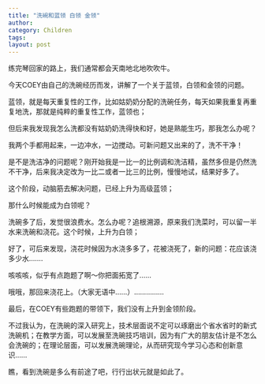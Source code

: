 ```yaml
---
title: "洗碗和蓝领 白领 金领"
author:
category: Children
tags: 
layout: post
---
```

练完琴回家的路上，我们通常都会天南地北地吹吹牛。

今天COEY由自己的洗碗经历而发，讲解了一个关于蓝领，白领和金领的问题。

蓝领，就是每天重复性的工作，比如姑奶奶分配的洗碗任务，每天如果我重复再重复地洗，那就是纯粹的重复性工作，蓝领也；

但后来我发现我怎么洗都没有姑奶奶洗得快和好，她是熟能生巧，那我怎么办呢？

我两个手都用起来，一边冲水，一边搅动。可新问题又出来的了，洗不干净！

是不是洗洁净的问题呢？刚开始我是一比一的比例调和洗洁精，虽然多但是仍然洗不干净，后来我决定改为一比二或者一比三的比例，慢慢地试，结果好多了。

这个阶段，动脑筋去解决问题，已经上升为高级蓝领；

那什么时候能成为白领呢？

洗碗多了后，发觉很浪费水。怎么办呢？追根溯源，原来我们洗菜时，可以留一半水来洗碗和浇花。这个时候，上升为白领；

好了，可后来发现，浇花时候因为水浇多多了，花被浇死了，新的问题：花应该浇多少水…….

咳咳咳，似乎有点跑题了啊～你把面拓宽了……

哦哦，那回来浇花上。（大家无语中……）……………

最后，在COEY有些跑题的带领下，我们没有上升到金领阶段。

不过我认为，在洗碗的深入研究上，技术层面说不定可以琢磨出个省水省时的新式洗碗机；在教学方面，可以发展至洗碗技巧培训，因为有广大的朋友估计是不怎么会洗碗的；在理论层面，可以发展洗碗理论，从而研究现今学习心态和创新意识……

瞧，看到洗碗是多么有前途了吧，行行出状元就是如此了。


